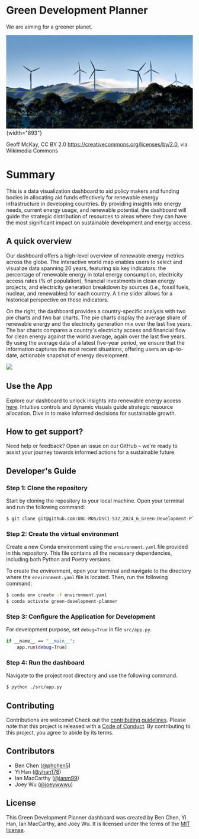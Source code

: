 # Green Development Planner

We are aiming for a greener planet.

![](img/cover.jpg){width="893"}

Geoff McKay, CC BY 2.0 <https://creativecommons.org/licenses/by/2.0>, via Wikimedia Commons

# Summary

This is a data visualization dashboard to aid policy makers and funding bodies in allocating aid funds effectively for renewable energy infrastructure in developing countries. By providing insights into energy needs, current energy usage, and renewable potential, the dashboard will guide the strategic distribution of resources to areas where they can have the most significant impact on sustainable development and energy access.

## A quick overview

Our dashboard offers a high-level overview of renewable energy metrics across the globe. The interactive world map enables users to select and visualize data spanning 20 years, featuring six key indicators: the percentage of renewable energy in total energy consumption, electricity access rates (% of population), financial investments in clean energy projects, and electricity generation breakdown by sources (i.e., fossil fuels, nuclear, and renewables) for each country. A time slider allows for a historical perspective on these indicators.

On the right, the dashboard provides a country-specific analysis with two pie charts and two bar charts. The pie charts display the average share of renewable energy and the electricity generation mix over the last five years. The bar charts compares a country's electricity access and financial flow for clean energy against the world average, again over the last five years. By using the average data of a latest five-year period, we ensure that the information captures the most recent situations, offering users an up-to-date, actionable snapshot of energy development.

![](img/app.gif)

## Use the App

Explore our dashboard to unlock insights into renewable energy access [here](https://dsci-532-2024-6-green-development-planner.onrender.com/). Intuitive controls and dynamic visuals guide strategic resource allocation. Dive in to make informed decisions for sustainable growth.

## How to get support?

Need help or feedback? Open an issue on our GitHub – we're ready to assist your journey towards informed actions for a sustainable future.

## Developer's Guide

### Step 1: Clone the repository

Start by cloning the repository to your local machine. Open your terminal and run the following command:

``` bash
$ git clone git@github.com:UBC-MDS/DSCI-532_2024_6_Green-Development-Planner.git
```

### Step 2: Create the virtual environment

Create a new Conda environment using the `environment.yaml` file provided in this repository. This file contains all the necessary dependencies, including both Python and Poetry versions.

To create the environment, open your terminal and navigate to the directory where the `environment.yaml` file is located. Then, run the following command:

``` bash
$ conda env create -f environment.yaml
$ conda activate green-development-planner
```

### Step 3: Configure the Application for Development

For development purpose, set `debug=True` in file `src/app.py`.

``` bash
if __name__ == "__main__":
    app.run(debug=True)
```

### Step 4: Run the dashboard

Navigate to the project root directory and use the following command.

``` bash
$ python ./src/app.py
```

## Contributing

Contributions are welcome! Check out the [contributing guidelines](CONTRIBUTING.md). Please note that this project is released with a [Code of Conduct](CONDUCT.md). By contributing to this project, you agree to abide by its terms.

## Contributors

- Ben Chen ([\@phchen5](https://github.com/phchen5))
- Yi Han ([\@yhan178](https://github.com/yhan178))
- Ian MacCarthy ([\@ianm99](https://github.com/ianm99))
- Joey Wu ([\@joeywwwu](https://github.com/joeywwwu))

## License

This Green Development Planner dashboard was created by Ben Chen, Yi Han, Ian MacCarthy, and Joey Wu. It is licensed under the terms of the [MIT license](LICENSE).